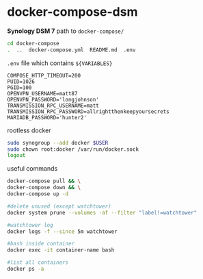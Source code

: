 # docker-compose-dsm

**Synology DSM 7** path to `docker-compose/`

```bash
cd docker-compose
.  ..  docker-compose.yml  README.md  .env
```

`.env` file which contains `${VARIABLES}`

```
COMPOSE_HTTP_TIMEOUT=200
PUID=1026
PGID=100
OPENVPN_USERNAME=matt87
OPENVPN_PASSWORD='longjohnson'
TRANSMISSION_RPC_USERNAME=matt
TRANSMISSION_RPC_PASSWORD=allrightthenkeepyoursecrets
MARIADB_PASSWORD='hunter2'
```

rootless docker

```bash
sudo synogroup --add docker $USER
sudo chown root:docker /var/run/docker.sock
logout
```

useful commands

```bash
docker-compose pull && \
docker-compose down && \
docker-compose up -d

#delete unused (except watchtower)
docker system prune --volumes -af --filter "label!=watchtower"

#watchtower log
docker logs -f --since 5m watchtower

#bash inside container
docker exec -it container-name bash

#list all containers
docker ps -a
```
